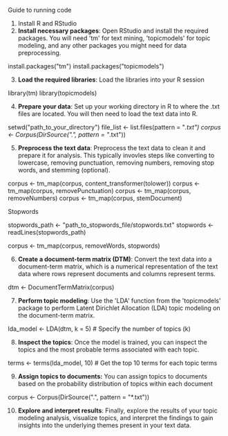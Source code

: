 Guide to running code

1. Install R and RStudio
2. **Install necessary packages**: Open RStudio and install the required packages. You will need 'tm' for text mining, 'topicmodels' for topic modeling, and any other packages you might need for data preprocessing.

install.packages("tm")
install.packages("topicmodels")

3. **Load the required libraries**: Load the libraries into your R session

library(tm)
library(topicmodels)

4. **Prepare your data**: Set up your working directory in R to where the .txt files are located. You will then need to load the text data into R.

setwd("path_to_your_directory")
file_list <- list.files(pattern = "*.txt")
corpus <- Corpus(DirSource(".", pattern = "*.txt"))

5. **Preprocess the text data**: Preprocess the text data to clean it and prepare it for analysis. This typically invovles steps like converting to lowercase, removing punctuation, removing numbers, removing stop words, and stemming (optional).

corpus <- tm_map(corpus, content_transformer(tolower))
corpus <- tm_map(corpus, removePunctuation)
corpus <- tm_map(corpus, removeNumbers)
corpus <- tm_map(corpus, stemDocument)

Stopwords 

stopwords_path <- "path_to_stopwords_file/stopwords.txt"
stopwords <- readLines(stopwords_path)

corpus <- tm_map(corpus, removeWords, stopwords)

6. **Create a document-term matrix (DTM)**: Convert the text data into a document-term matrix, which is a numerical representation of the text data where rows represent documents and columns represent terms.

dtm <- DocumentTermMatrix(corpus)

7. **Perform topic modeling**: Use the 'LDA' function from the 'topicmodels' package to perform Latent Dirichlet Allocation (LDA) topic modeling on the document-term matrix.

lda_model <- LDA(dtm, k = 5)  # Specify the number of topics (k)

8. **Inspect the topics**: Once the model is trained, you can inspect the topics and the most probable terms associated with each topic.

terms <- terms(lda_model, 10)  # Get the top 10 terms for each topic
terms

9. **Assign topics to documents:** You can assign topics to documents based on the probability distribution of topics within each document

corpus <- Corpus(DirSource(".", pattern = "*.txt"))

10. **Explore and interpret results**: Finally, explore the results of your topic modeling analysis, visualize topics, and interpret the findings to gain insights into the underlying themes present in your text data.

